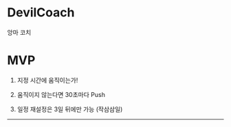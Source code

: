 # DevilCoach

앙마 코치

# MVP

1. 지정 시간에 움직이는가!

2. 움직이지 않는다면 30초마다 Push

3. 일정 재설정은 3일 뒤에만 가능 (작삼삼일)

------


